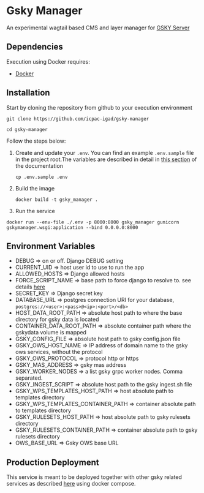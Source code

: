 
# Gsky Manager

An experimental wagtail based CMS and layer manager for [GSKY Server](https://github.com/icpac-igad/gsky)

## Dependencies

Execution using Docker requires:
- [Docker](https://www.docker.com/)


## Installation

Start by cloning the repository from github to your execution environment

`git clone https://github.com/icpac-igad/gsky-manager`

`cd gsky-manager`

Follow the steps below:

1. Create and update your `.env`. You can find an example `.env.sample` file in the project root.The variables are described in detail in [this section](#environment-variables) of the documentation

    `cp .env.sample .env`

2. Build the image

    `docker build -t gsky_manager .`

3. Run the service

`docker run --env-file ./.env -p 8000:8000 gsky_manager gunicorn gskymanager.wsgi:application --bind 0.0.0.0:8000`


## Environment Variables
- DEBUG => on or off. Django DEBUG setting
- CURRENT_UID => host user id to use to run the app
- ALLOWED_HOSTS => Django allowed hosts
- FORCE_SCRIPT_NAME => base path to force django to resolve to. see details [here](https://docs.djangoproject.com/en/3.2/ref/settings/#force-script-name)
- SECRET_KEY => Django secret key
- DATABASE_URL => postgres connection URI for your database, `postgres://<user>:<pass>@<ip>:<port>/<db>`
- HOST_DATA_ROOT_PATH => absolute host path to where the base directory for gsky data is located
- CONTAINER_DATA_ROOT_PATH => absolute container path where the gskydata volume is mapped
- GSKY_CONFIG_FILE => absolute host path to gsky config.json file
- GSKY_OWS_HOST_NAME => IP address of domain name to the gsky ows services, without the protocol
- GSKY_OWS_PROTOCOL => protocol http or https
- GSKY_MAS_ADDRESS => gsky mas address
- GSKY_WORKER_NODES => a list gsky grpc worker nodes. Comma separated.
- GSKY_INGEST_SCRIPT => absolute host path to the gsky ingest.sh file
- GSKY_WPS_TEMPLATES_HOST_PATH => host absolute path to templates directory
- GSKY_WPS_TEMPLATES_CONTAINER_PATH => container absolute path to templates directory
- GSKY_RULESETS_HOST_PATH => host absolute path to gsky rulesets directory
- GSKY_RULESETS_CONTAINER_PATH => container absolute path to gsky rulesets directory
- OWS_BASE_URL => Gsky OWS base URL

## Production Deployment 
This service is meant to be deployed together with other gsky related services as 
described [here](https://github.com/icpac-igad/eahw-gsky) using docker compose.

    